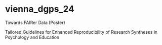 # vienna_dgps_24
Towards FAIRer Data (Poster)

Tailored Guidelines
for Enhanced Reproducibility of Research Syntheses
in Psychology and Education
